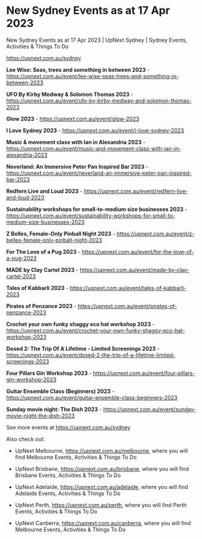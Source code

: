 # New Sydney Events as at 17 Apr 2023
New Sydney Events as at 17 Apr 2023 | UpNext Sydney | Sydney Events, Activities &amp; Things To Do

https://upnext.com.au/sydney


**Lee Wise: Seas, trees and something in between 2023** - https://upnext.com.au/event/lee-wise-seas-trees-and-something-in-between-2023

**UFO By Kirby Medway & Solomon Thomas 2023** - https://upnext.com.au/event/ufo-by-kirby-medway-and-solomon-thomas-2023

**Glow 2023** - https://upnext.com.au/event/glow-2023

**I Love Sydney 2023** - https://upnext.com.au/event/i-love-sydney-2023

**Music & movement class with Ian in Alexandria 2023** - https://upnext.com.au/event/music-and-movement-class-with-ian-in-alexandria-2023

**Neverland: An Immersive Peter Pan Inspired Bar 2023** - https://upnext.com.au/event/neverland-an-immersive-peter-pan-inspired-bar-2023

**Redfern Live and Loud 2023** - https://upnext.com.au/event/redfern-live-and-loud-2023

**Sustainability workshops for small-to-medium size businesses 2023** - https://upnext.com.au/event/sustainability-workshops-for-small-to-medium-size-businesses-2023

**Z Belles, Female-Only Pinball Night 2023** - https://upnext.com.au/event/z-belles-female-only-pinball-night-2023

**For The Love of a Pug 2023** - https://upnext.com.au/event/for-the-love-of-a-pug-2023

**MADE by Clay Cartel 2023** - https://upnext.com.au/event/made-by-clay-cartel-2023

**Tales of Kabbarli 2023** - https://upnext.com.au/event/tales-of-kabbarli-2023

**Pirates of Penzance 2023** - https://upnext.com.au/event/pirates-of-penzance-2023

**Crochet your own funky shaggy eco hat workshop 2023** - https://upnext.com.au/event/crochet-your-own-funky-shaggy-eco-hat-workshop-2023

**Dosed 2: The Trip Of A Lifetime - Limited Screenings 2023** - https://upnext.com.au/event/dosed-2-the-trip-of-a-lifetime-limited-screenings-2023

**Four Pillars Gin Workshop 2023** - https://upnext.com.au/event/four-pillars-gin-workshop-2023

**Guitar Ensemble Class (Beginners) 2023** - https://upnext.com.au/event/guitar-ensemble-class-beginners-2023

**Sunday movie night: The Dish 2023** - https://upnext.com.au/event/sunday-movie-night-the-dish-2023



See more events at https://upnext.com.au/sydney


Also check out:

* UpNext Melbourne, https://upnext.com.au/melbourne, where you will find Melbourne Events, Activities & Things To Do

* UpNext Brisbane, https://upnext.com.au/brisbane, where you will find Brisbane Events, Activities & Things To Do

* UpNext Adelaide, https://upnext.com.au/adelaide, where you will find Adelaide Events, Activities & Things To Do

* UpNext Perth, https://upnext.com.au/perth, where you will find Perth Events, Activities & Things To Do

* UpNext Canberra, https://upnext.com.au/canberra, where you will find Melbourne Events, Activities & Things To Do
